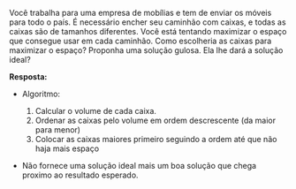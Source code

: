 Você trabalha para uma empresa de mobílias e tem de enviar os móveis para todo o país. É necessário encher seu caminhão com caixas, e todas as  caixas são de tamanhos diferentes. Você está tentando maximizar o espaço que consegue usar em cada caminhão. Como escolheria as caixas para maximizar o espaço? Proponha uma solução gulosa. Ela lhe dará a solução ideal?

**Resposta:**
- Algoritmo:
  1. Calcular o volume de cada caixa.
  2. Ordenar as caixas pelo volume em ordem descrescente (da maior para menor)
  3. Colocar as caixas maiores primeiro seguindo a ordem até que não haja mais espaço
   
- Não fornece uma solução ideal mais um boa solução que chega proximo ao resultado esperado.